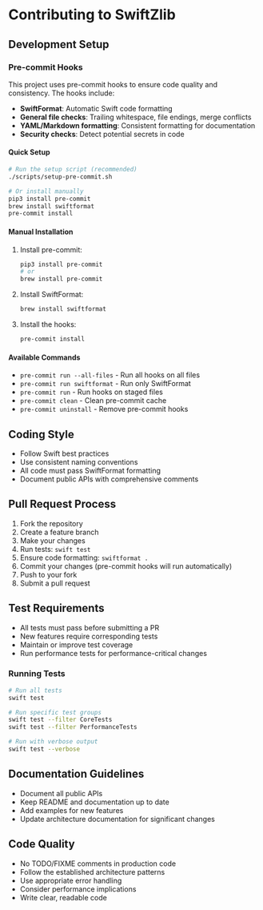 # Contributing to SwiftZlib

## Development Setup

### Pre-commit Hooks

This project uses pre-commit hooks to ensure code quality and consistency. The hooks include:

- **SwiftFormat**: Automatic Swift code formatting
- **General file checks**: Trailing whitespace, file endings, merge conflicts
- **YAML/Markdown formatting**: Consistent formatting for documentation
- **Security checks**: Detect potential secrets in code

#### Quick Setup

```bash
# Run the setup script (recommended)
./scripts/setup-pre-commit.sh

# Or install manually
pip3 install pre-commit
brew install swiftformat
pre-commit install
```

#### Manual Installation

1. Install pre-commit:
   ```bash
   pip3 install pre-commit
   # or
   brew install pre-commit
   ```

2. Install SwiftFormat:
   ```bash
   brew install swiftformat
   ```

3. Install the hooks:
   ```bash
   pre-commit install
   ```

#### Available Commands

- `pre-commit run --all-files` - Run all hooks on all files
- `pre-commit run swiftformat` - Run only SwiftFormat
- `pre-commit run` - Run hooks on staged files
- `pre-commit clean` - Clean pre-commit cache
- `pre-commit uninstall` - Remove pre-commit hooks

## Coding Style

- Follow Swift best practices
- Use consistent naming conventions
- All code must pass SwiftFormat formatting
- Document public APIs with comprehensive comments

## Pull Request Process

1. Fork the repository
2. Create a feature branch
3. Make your changes
4. Run tests: `swift test`
5. Ensure code formatting: `swiftformat .`
6. Commit your changes (pre-commit hooks will run automatically)
7. Push to your fork
8. Submit a pull request

## Test Requirements

- All tests must pass before submitting a PR
- New features require corresponding tests
- Maintain or improve test coverage
- Run performance tests for performance-critical changes

### Running Tests

```bash
# Run all tests
swift test

# Run specific test groups
swift test --filter CoreTests
swift test --filter PerformanceTests

# Run with verbose output
swift test --verbose
```

## Documentation Guidelines

- Document all public APIs
- Keep README and documentation up to date
- Add examples for new features
- Update architecture documentation for significant changes

## Code Quality

- No TODO/FIXME comments in production code
- Follow the established architecture patterns
- Use appropriate error handling
- Consider performance implications
- Write clear, readable code 